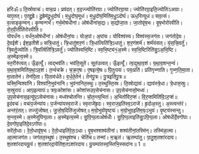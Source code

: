 

  
हरिःॐ॥ ति॒स्रोवाचः॑। वाचः॒प्र। प्रव॑दत्। व॒द॒ज्ज्योति॑रग्राः। ज्योति॑रग्रा॒या। ज्योति॑रग्रा॒इति॒ज्योतिः॑ऽअग्राः। याए॒तत्। ए॒तद्दु॒ह्रे। दु॒ह्रेम॑दु॒धुदोघं॑। म॒धु॒दोघ॒मूधः॑। म॒धु॒दोघ॒मिति॑म॒धु॒ऽदोघं॑। ऊध॒रित्यूधः॑॥ सव॒त्सं। व॒त्सङ्कृ॒ण्वन्। कृ॒ण्वन्गर्भं॑। गर्भ॒मोष॑धीनां। ओष॑धीनांस॒द्यः। स॒द्योजा॒तः। जा॒तोवृ॑ष॒भः। वृ॒ष॒भोरो॑रवीति। रो॒र॒वी॒तीति॑रोरवीति॥  
योवर्ध॑नः। वर्ध॑न॒ओष॑धीनां। ओष॑धीनां॒यः। योअ॒पां। अ॒पांयः। योविश्व॑स्य। विश्व॑स्य॒जग॑तः। जग॑तोदे॒वः। दे॒वईशे॑। ईश॒इतीशे॑॥ सत्रि॒धातु॑। त्रि॒धातु॑शर॒णं। त्रि॒धात्विति॑त्रि॒ऽधातु॑। श॒र॒णंशर्म॑। शर्म॑यंसत्। यं॒स॒त्त्रि॒वर्तु॑। त्रि॒वर्तु॒ज्योतिः॑। त्रि॒वर्त्विति॑त्रि॒ऽवर्तु॑। ज्योति॑स्वभि॒ष्टि। स्व॒भि॒ष्ट्य॑१॒॑अ॒स्मे। स्व॒भि॒ष्टिरिति॑सु॒ऽअ॒भि॒ष्टि। अ॒स्मेइत्य॒स्मे॥  
स्त॒रीरु॑त्वत्। ऊँ॒इत्यूँ॑। त्वद्भव॑ति। भव॑ति॒सूते॑। सूत॑उत्वत्। ऊँ॒इत्यूँ॑। त्व॒द्य॒था॒व॒शं। य॒था॒व॒शन्त॒न्वं॑। य॒था॒व॒शमिति॑य॒था॒ऽव॒शं। त॒न्वं॑चक्रे। च॒क्र॒ए॒षः। ए॒षइत्ये॒षः॥ पि॒तुःपयः॑। पयः॒प्रति॑। प्रति॑गृभ्णाति। गृ॒भ्ण॒ति॒मा॒ता। मा॒तातेन॑। तेन॑पि॒ता। पि॒ताव॑र्धते। व॒र्ध॒ते॒तेन॑। तेन॑पु॒त्रः। पु॒त्रइति॑पु॒त्रः॥  
यस्मि॒न्विश्वा॑नि। विश्वा॑नि॒भुव॑नानि। भुव॑नानित॒स्थुः। त॒स्थुस्ति॒स्रः। ति॒स्रोद्यावः॑। द्याव॑स्त्रे॒धा। त्रे॒धास॒स्रुः। स॒स्रुरापः॑। आप॒इत्यापः॑॥ त्रयः॒कोशा॑सः। कोशा॑सउप॒सेच॑नासः। उ॒प॒सेच॑नासो॒मध्वः॑। उ॒प॒सेच॑नास॒इत्यु॑प॒ऽसेच॑नासः। मध्व॑श्चोतन्ति। चो॒त॒न्त्य॒भितः॑। अ॒भितो॑विर॒प्शं। वि॒र॒प्शमिति॑वि॒ऽर॒प्शं॥  
इ॒दंवचः॑। वचः॑प॒र्जन्या॑य। प॒र्जन्या॑यस्व॒राजे॑। स्व॒राजे॑हृ॒दः। स्व॒राज॒इति॑स्व॒ऽराजे॑। हृ॒दोअ॒स्तु। अ॒स्त्वन्त॑रं। अन्त॑रं॒तत्। तज्जु॑जोषत्। जु॒जो॒ष॒दिति॑जुजोषत्॥ म॒यो॒भुवो॑वृ॒ष्टयः॑। म॒यो॒भुव॒इति॑म॒यः॒ऽभुवः॑। वृ॒ष्टय॑स्सन्तु। स॒न्त्व॒स्मे। अ॒स्मेसु॑पिप्प॒लाः। अ॒स्मेइत्य॒स्मे। सु॒पि॒प्प॒लाओष॑धीः। सु॒पि॒प्प॒लाइति॑सु॒ऽपि॒प्प॒ला। ओष॑धीर्दे॒वगो॑पाः। दे॒वगो॑पा॒इति॑दे॒वऽगो॑पाः॥  
सरे॑तो॒धाः। रे॒तो॒धावृ॑ष॒भः। रे॒तो॒धाइति॑रे॒तः॒ऽधाः। वृ॒ष॒भश्शश्व॑तीनां। शश्व॑तीनां॒तस्मि॑न्। तस्मि॑न्ना॒त्मा। आ॒त्माजग॑तः। जग॑तत॒स्थुषः॑। त॒स्थुष॑श्च। चेति॑च॥ तन्मा॑। म॒ऋ॒तं। ऋ॒तम्पा॑तु। पा॒तु॒श॒तशा॑रदाय। श॒तशा॑रदाययू॒यं। श॒तशा॑रदा॒येति॑श॒तऽशा॑रदाय। यू॒यम्पा॑तस्व॒स्तिभि॒स्सदा॑नः॥ 1 ॥  
